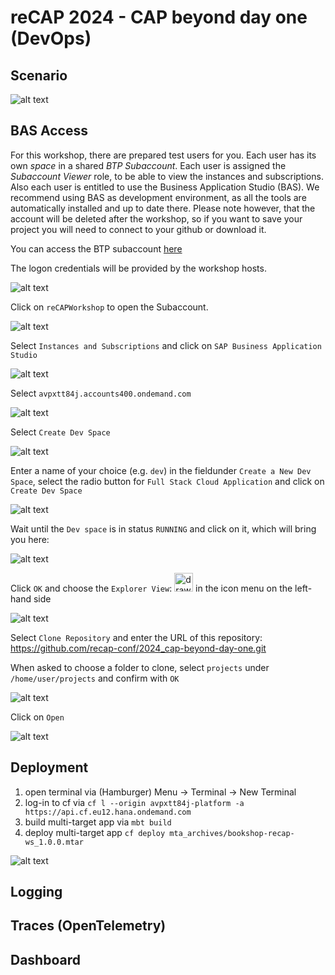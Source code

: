 # reCAP 2024 - CAP beyond day one (DevOps)

## Scenario

![alt text](assets/scenario.png)


## BAS Access
For this workshop, there are prepared test users for you. 
Each user has its own *space* in a shared *BTP Subaccount*.
Each user is assigned the *Subaccount Viewer* role, to be able to view the instances and subscriptions.
Also each user is entitled to use the Business Application Studio (BAS).
We recommend using BAS as development environment, as all the tools are automatically installed and up to date there.
Please note however, that the account will be deleted after the workshop, so if you want to save your project you will need to connect to your github or download it.

You can access the BTP subaccount [here](https://canary.cockpit.btp.int.sap/cockpit?idp=avpxtt84j.accounts400.ondemand.com#/globalaccount/cdd5e7c7-a590-4fe4-9baa-32008b024055/accountModel&//?section=SubaccountsSection&view=TreeTableView)

The logon credentials will be provided by the workshop hosts.

![alt text](assets/readmeImages/image.png)

Click on `reCAPWorkshop` to open the Subaccount.

![alt text](assets/readmeImages/image-1.png)

Select `Instances and Subscriptions` and click on `SAP Business Application Studio` 

![alt text](assets/readmeImages/image-2.png)

Select `avpxtt84j.accounts400.ondemand.com` 

![alt text](assets/readmeImages/image-3.png)

Select `Create Dev Space`

![alt text](assets/readmeImages/image-4.png)

Enter a name of your choice (e.g. `dev`) in the fieldunder `Create a New Dev Space`, select the radio button for `Full Stack Cloud Application` and click on `Create Dev Space`

![alt text](assets/readmeImages/image-5.png)

Wait until the `Dev space` is in status `RUNNING` and click on it, which will bring you here:

![alt text](assets/readmeImages/image-6.png)

Click `OK` and choose the `Explorer View`: <img src="image-8.png" alt="drawing" width="30"/> in the icon menu on the left-hand side

![alt text](assets/readmeImages/image-7.png)

Select `Clone Repository` and enter the URL of this repository: https://github.com/recap-conf/2024_cap-beyond-day-one.git

When asked to choose a folder to clone, select `projects` under `/home/user/projects` and confirm with `OK`

![alt text](assets/readmeImages/image-9.png)

Click on `Open`

![alt text](assets/readmeImages/image-10.png)

## Deployment

1. open terminal via (Hamburger) Menu &rarr; Terminal &rarr; New Terminal
1. log-in to cf via `cf l --origin avpxtt84j-platform -a https://api.cf.eu12.hana.ondemand.com`
1. build multi-target app via `mbt build`
2. deploy multi-target app `cf deploy mta_archives/bookshop-recap-ws_1.0.0.mtar`


![alt text](assets/terminal.png)


## Logging


## Traces (OpenTelemetry)


## Dashboard
